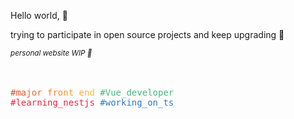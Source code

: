 Hello world, 🙈

trying to participate in open source projects and keep upgrading 🤞<br>

<i><small>personal website WIP 🚧</small></i>

<br>
<br>

<samp>
<label style="background: linear-gradient(45deg, #E33E33, #FFC831); -webkit-background-clip: text; -webkit-text-fill-color: transparent;">#major_front_end</label>
<label style="color: #42b883">#Vue_developer</label>
<br>
<label style="color: #ea2845">#learning_nestjs</label>
<label style="color: #3178c6">#working_on_ts</label>
</samp>
